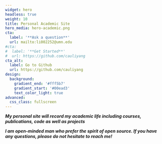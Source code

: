 ```yaml
---
widget: hero
headless: true
weight: 10
title: Personal Academic Site
hero_media: hero-academic.png
cta:
  label: '**Ask a question**' 
  url: mailto:li002252@umn.edu
#cta:
#  label: '**Get Started**'
#  url: https://github.com/cauliyang
cta_alt:
  label: Go to Github
  url: https://github.com/cauliyang
design:
  background:
    gradient_end: '#fff5b7'
    gradient_start: '#00ead3'
    text_color_light: true
advanced:
  css_class: fullscreen
---
```


***My personal site will record my academic life including courses, publications, code as well as projects***

***I am open-minded man who prefer the spirit of open source. If you have any questions, please do not hesitate to reach me!***
